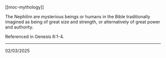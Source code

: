 [[moc-mythology]]

The Nephilim are mysterious beings or humans in the Bible traditionally imagined as being of great size and strength, or alternatively of great power and authority.

Referenced in Genesis 6:1-4.

---

02/03/2025
